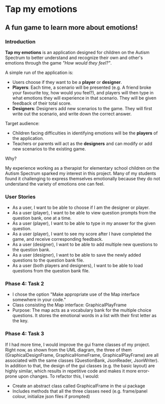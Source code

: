 # Tap my emotions

## A fun game to learn more about emotions!

### Introduction

**Tap my emotions** is an application designed for children on the Autism Spectrum 
to better understand and recognize their own and other's emotions through the game 
*"How would they feel?"*.

A simple run of the application is:

- Users choose if they want to be a **player** or **designer**.
- **Players**: Each time, a scenario will be presented (e.g. A friend broke your 
favourite toy, how would you feel?), and players will then type in what emotions they will experience 
in that scenario. They will be given feedback of their total score.
- **Designers**: Designers add new scenarios to the game. They will first write 
out the scenario, and write down the correct answer.

Target audience:
- Children facing difficulties in identifying emotions will be the **players** 
of the application. 
- Teachers or parents will act as the **designers** and can modify or add new 
scenarios to the existing game.

Why?

My experience working as a therapist for elementary school children on the Autism Spectrum 
sparked my interest in this project. Many of my students found it challenging to express 
themselves emotionally because they do not understand the variety of emotions one can feel.

### User Stories

- As a user, I want to be able to choose if I am the designer or player.
- As a user (player), I want to be able to view question prompts from the question bank, one at a time.
- As a user (player), I want to be able to type in my answer for the given question.
- As a user (player), I want to see my score after I have completed the game, and receive corresponding feedback.
- As a user (designer), I want to be able to add multiple new questions to the question bank.
- As a user (designer), I want to be able to save the newly added questions to the question bank file.
- As a user (both players and designers), I want to be able to load questions from the question bank file.

### Phase 4: Task 2
- I chose the option "Make appropriate use of the Map interface somewhere in your code."
- Class consisting the Map interface: GraphicalPlayFrame
- Purpose: The map acts as a vocabulary bank for the multiple choice questions.
           It stores the emotional words in a list with their first letter as the key.
           
### Phase 4: Task 3
If I had more time, I would improve the gui frame classes of my project. Right now, as shown from the UML diagram,
the three of them (GraphicalDesignFrame, GraphicalHomeFrame, GraphicalPlayFrame) are all associated with the same classes
(QuestionBank, JsonReader, JsonWriter). In addition to that, the design of the gui classes (e.g. the basic layout)
are highly similar, which results in repetitive code and makes it more error-prone upon
changes. To refactor this, I would:
- Create an abstract class called GraphicalFrame in the ui package
- Includes methods that all the three classes need (e.g. frame/panel colour, initialize json files if prompted)  